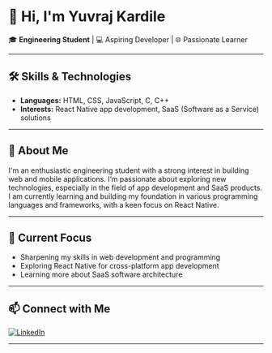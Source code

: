 # 👋 Hi, I'm Yuvraj Kardile

🎓 **Engineering Student** | 💻 Aspiring Developer | 🌐 Passionate Learner

---

## 🛠️ Skills & Technologies

- **Languages:** HTML, CSS, JavaScript, C, C++
- **Interests:** React Native app development, SaaS (Software as a Service) solutions

---

## 🚀 About Me

I'm an enthusiastic engineering student with a strong interest in building web and mobile applications. I’m passionate about exploring new technologies, especially in the field of app development and SaaS products. I am currently learning and building my foundation in various programming languages and frameworks, with a keen focus on React Native.

---

## 🌱 Current Focus

- Sharpening my skills in web development and programming
- Exploring React Native for cross-platform app development
- Learning more about SaaS software architecture

---

## 📫 Connect with Me

[![LinkedIn](https://img.shields.io/badge/LinkedIn-Yuvraj%20Kardile-blue?style=flat-square&logo=linkedin)](https://www.linkedin.com/in/yuvraj-kardile-38a252361/)

---
